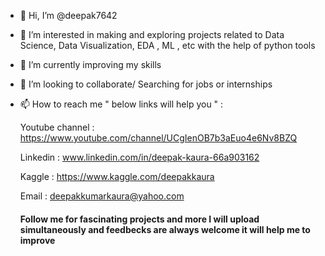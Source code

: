 - 👋 Hi, I’m @deepak7642
- 👀 I’m interested in making and exploring projects related to Data Science, Data Visualization, EDA , ML , etc with the help of python tools 
- 🌱 I’m currently improving my skills 
- 💞️ I’m looking to collaborate/ Searching for jobs or internships 
- 📫 How to reach me " below links will help you " :

  Youtube channel : https://www.youtube.com/channel/UCgIenOB7b3aEuo4e6Nv8BZQ
  
  Linkedin : www.linkedin.com/in/deepak-kaura-66a903162
  
  Kaggle : https://www.kaggle.com/deepakkaura
  
  Email : deepakkumarkaura@yahoo.com
  
  #### Follow me for fascinating projects and more I will upload simultaneously and feedbecks are always welcome it will help me to improve 
<!---
deepak7642/deepak7642 is a ✨ special ✨ repository because its `README.md` (this file) appears on your GitHub profile.
You can click the Preview link to take a look at your changes.
--->
